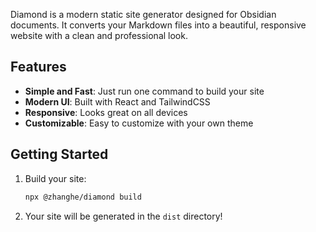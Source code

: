 Diamond is a modern static site generator designed for Obsidian documents. It converts your Markdown files into a beautiful, responsive website with a clean and professional look.

## Features

- **Simple and Fast**: Just run one command to build your site
- **Modern UI**: Built with React and TailwindCSS
- **Responsive**: Looks great on all devices
- **Customizable**: Easy to customize with your own theme

## Getting Started

1. Build your site:
   ```bash
   npx @zhanghe/diamond build
   ```

2. Your site will be generated in the `dist` directory! 
